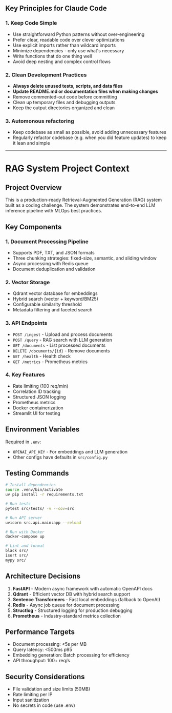 ## Key Principles for Claude Code

### 1. Keep Code Simple
- Use straightforward Python patterns without over-engineering
- Prefer clear, readable code over clever optimizations
- Use explicit imports rather than wildcard imports
- Minimize dependencies - only use what's necessary
- Write functions that do one thing well
- Avoid deep nesting and complex control flows

### 2. Clean Development Practices
- **Always delete unused tests, scripts, and data files**
- **Update README.md or documentation files when making changes**
- Remove commented-out code before committing
- Clean up temporary files and debugging outputs
- Keep the output directories organized and clean

### 3. Automonous refactoring
- Keep codebase as small as possible, avoid adding unnecessary features
- Regularly refactor codebase (e.g. when you did feature updates) to keep it lean and simple

---

# RAG System Project Context

## Project Overview
This is a production-ready Retrieval-Augmented Generation (RAG) system built as a coding challenge. The system demonstrates end-to-end LLM inference pipeline with MLOps best practices.

## Key Components

### 1. Document Processing Pipeline
- Supports PDF, TXT, and JSON formats
- Three chunking strategies: fixed-size, semantic, and sliding window
- Async processing with Redis queue
- Document deduplication and validation

### 2. Vector Storage
- Qdrant vector database for embeddings
- Hybrid search (vector + keyword/BM25)
- Configurable similarity threshold
- Metadata filtering and faceted search

### 3. API Endpoints
- `POST /ingest` - Upload and process documents
- `POST /query` - RAG search with LLM generation
- `GET /documents` - List processed documents
- `DELETE /documents/{id}` - Remove documents
- `GET /health` - Health check
- `GET /metrics` - Prometheus metrics

### 4. Key Features
- Rate limiting (100 req/min)
- Correlation ID tracking
- Structured JSON logging
- Prometheus metrics
- Docker containerization
- Streamlit UI for testing

## Environment Variables
Required in `.env`:
- `OPENAI_API_KEY` - For embeddings and LLM generation
- Other configs have defaults in `src/config.py`

## Testing Commands
```bash
# Install dependencies
source .venv/bin/activate
uv pip install -r requirements.txt

# Run tests
pytest src/tests/ -v --cov=src

# Run API server
uvicorn src.api.main:app --reload

# Run with Docker
docker-compose up

# Lint and format
black src/
isort src/
mypy src/
```

## Architecture Decisions
1. **FastAPI** - Modern async framework with automatic OpenAPI docs
2. **Qdrant** - Efficient vector DB with hybrid search support
3. **Sentence Transformers** - Fast local embeddings (fallback to OpenAI)
4. **Redis** - Async job queue for document processing
5. **Structlog** - Structured logging for production debugging
6. **Prometheus** - Industry-standard metrics collection

## Performance Targets
- Document processing: <5s per MB
- Query latency: <500ms p95
- Embedding generation: Batch processing for efficiency
- API throughput: 100+ req/s

## Security Considerations
- File validation and size limits (50MB)
- Rate limiting per IP
- Input sanitization
- No secrets in code (use .env)
